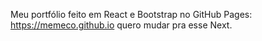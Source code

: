 Meu portfólio feito em React e Bootstrap no GitHub Pages: https://memeco.github.io quero mudar pra esse Next.
